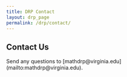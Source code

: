 ```yaml
---
title: DRP Contact 
layout: drp_page
permalink: /drp/contact/
---
```


<h2 class="mb-3">Contact Us</h2>
Send any questions to [mathdrp@virginia.edu](mailto:mathdrp@virginia.edu).
